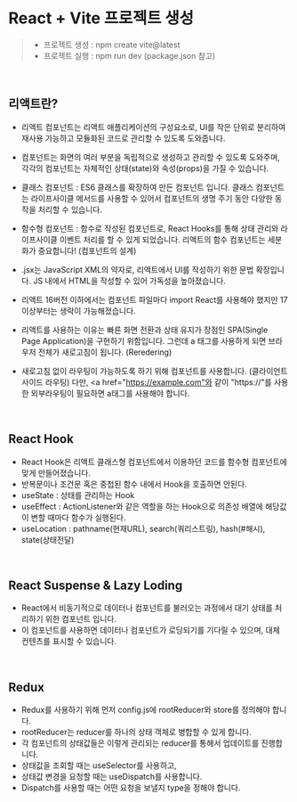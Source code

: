 # React + Vite 프로젝트 생성
> - 프로젝트 생성 : npm create vite@latest
> - 프로젝트 실행 : npm run dev (package.json 참고)

<br />

## 리액트란?
- 리액트 컴포넌트는 리액트 애플리케이션의 구성요소로, UI를 작은 단위로 분리하여 재사용 가능하고 모듈화된 코드로 관리할 수 있도록 도와줍니다.

- 컴포넌트는 화면의 여러 부분을 독립적으로 생성하고 관리할 수 있도록 도와주며, 각각의 컴포넌트는 자체적인 상태(state)와 속성(props)을 가질 
수 있습니다.

- 클래스 컴포넌트 : ES6 클래스를 확장하여 만든 컴포넌트 입니다. 클래스 컴포넌트는 라이프사이클 메서드를 사용할 수 있어서 컴포넌트의 생명 주기 동안 다양한 동작을 처리할 수 있습니다.

- 함수형 컴포넌트 : 함수로 작성된 컴포넌트로, React Hooks를 통해 상태 관리와 라이프사이클 이벤트 처리를 할 수 있게 되었습니다. 리액트의 함수 컴포넌트는 세분화가 중요합니다! (컴포넌트의 설계)

- .jsx는 JavaScript XML의 약자로, 리액트에서 UI를 작성하기 위한 문법 확장입니다. JS 내에서 HTML을 작성할 수 있어 가독성을 높아졌습니다.

- 리액트 16버전 이하에서는 컴포넌트 파일마다 import React를 사용해야 했지만 17이상부터는 생략이 가능해졌습니다.

- 리액트를 사용하는 이유는 빠른 화면 전환과 상태 유지가 장점인 SPA(Single Page Application)을 구현하기 위함입니다. 그런데 a 태그를 사용하게 되면 브라우저 전체가 새로고침이 됩니다. (Reredering)

- 새로고침 없이 라우팅이 가능하도록 하기 위해 <Link> 컴포넌트를 사용합니다. (클라이언트 사이드 라우팅) 다만, <a href="https://example.com"와 같이 "https://"를 사용한 외부라우팅이 필요하면 a태그를 사용해야 합니다.

<br />

## React Hook
- React Hook은 리액트 클래스형 컴포넌트에서 이용하던 코드를 함수형 컴포넌트에 맞게 만들어졌습니다.
- 반복문이나 조건문 혹은 중첩된 함수 내에서 Hook을 호출하면 안된다.
- useState : 상태를 관리하는 Hook
- useEffect : ActionListener와 같은 역할을 하는 Hook으로 의존성 배열에 해당값이 변할 때마다 함수가 실행된다.
- useLocation : pathname(현재URL), search(쿼리스트링), hash(#해시), state(상태전달)

<br />

## React Suspense & Lazy Loding
- React에서 비동기적으로 데이터나 컴포넌트를 불러오는 과정에서 대기 상태를 처리하기 위한 컴포넌트 입니다.
- 이 컴포넌트를 사용하면 데이터나 컴포넌트가 로딩되기를 기다릴 수 있으며, 대체 컨텐츠를 표시할 수 있습니다.

<br />

## Redux
- Redux를 사용하기 위해 먼저 config.js에 rootReducer와 store를 정의해야 합니다.
- rootReducer는 reducer를 하나의 상태 객체로 병합할 수 있게 합니다.
- 각 컴포넌트의 상태값들은 이렇게 관리되는 reducer를 통해서 업데이트를 진행합니다.
- 상태값을 조회할 때는 useSelector를 사용하고,
- 상태값 변경을 요청할 때는 useDispatch를 사용합니다.
- Dispatch를 사용할 때는 어떤 요청을 보낼지 type을 정해야 합니다.